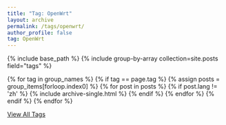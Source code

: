 ```yaml
---
title: "Tag: OpenWrt"
layout: archive
permalink: /tags/openwrt/
author_profile: false
tag: OpenWrt
---
```


{% include base_path %}
{% include group-by-array collection=site.posts field="tags" %}

{% for tag in group_names %}
  {% if tag == page.tag %}
    {% assign posts = group_items[forloop.index0] %}
    {% for post in posts %}
      {% if post.lang != 'zh' %}
        {% include archive-single.html %}
      {% endif %}
    {% endfor %}
  {% endif %}
{% endfor %}

<div class="pagination">
  <a href="{{ base_path }}/tags/" class="pagination--pager">View All Tags</a>
</div>
